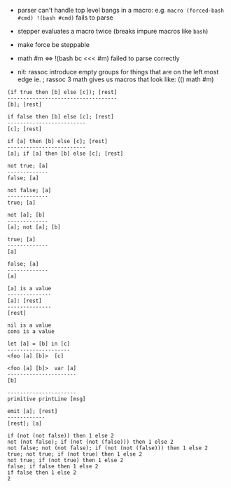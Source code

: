 - parser can't handle top level bangs in a macro:
  e.g. `macro (forced-bash #cmd) !(bash #cmd)` fails to parse

- stepper evaluates a macro twice (breaks impure macros like `bash`)
- make force be steppable 
- math #m <=> !(bash bc <<< #m)  failed to parse correctly
- nit: rassoc introduce empty groups for things that are on the left most edge
  ie.
  ; rassoc 3 math
  gives us macros that look like:
  (() math #m)

```
(if true then [b] else [c]); [rest]
-----------------------------------
[b]; [rest]
```


```
if false then [b] else [c]; [rest]
-------------------------
[c]; [rest]
```


```
if [a] then [b] else [c]; [rest]
-------------------------
[a]; if [a] then [b] else [c]; [rest]
```


```
not true; [a]
-------------
false; [a]
```


```
not false; [a]
-------------
true; [a]
```


```
not [a]; [b]
-------------
[a]; not [a]; [b]
```


```
true; [a]
-------------
[a]
```


```
false; [a]
-------------
[a]
```


```
[a] is a value
--------------
[a]: [rest]
--------------
[rest]
```


```
nil is a value
cons is a value
```


```
let [a] = [b] in [c]
--------------------
<foo [a] [b]>  [c]
```


```
<foo [a] [b]>  var [a]
----------------------
[b]
```


```
----------------------
primitive printLine [msg]
```


```
emit [a]; [rest]
------------
[rest]; [a]
```






```
if (not (not false)) then 1 else 2
not (not false); if (not (not (false))) then 1 else 2
not false; not (not false); if (not (not (false))) then 1 else 2
true; not true; if (not true) then 1 else 2
not true; if (not true) then 1 else 2
false; if false then 1 else 2
if false then 1 else 2
2
```

